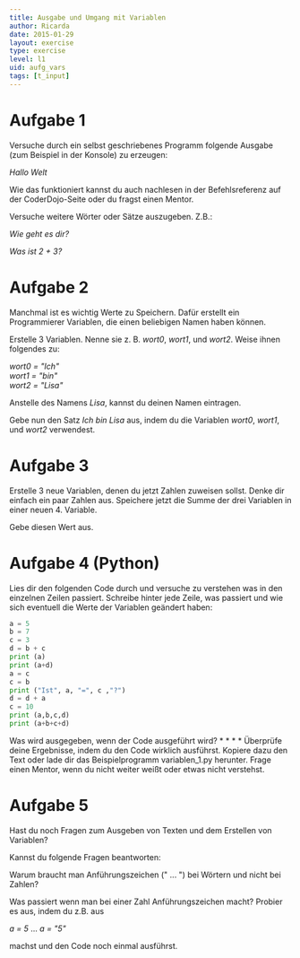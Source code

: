 ```yaml
---
title: Ausgabe und Umgang mit Variablen
author: Ricarda
date: 2015-01-29
layout: exercise
type: exercise
level: l1
uid: aufg_vars
tags: [t_input]
---
```


# Aufgabe 1 

Versuche durch ein selbst geschriebenes Programm folgende Ausgabe (zum Beispiel in der Konsole) zu erzeugen:

*Hallo Welt*

Wie das funktioniert kannst du auch nachlesen in der Befehlsreferenz auf der CoderDojo-Seite oder du fragst einen Mentor.

Versuche weitere Wörter oder Sätze auszugeben. Z.B.:

*Wie geht es dir?*

*Was ist 2 + 3?*


# Aufgabe 2

Manchmal ist es wichtig Werte zu Speichern. Dafür erstellt ein Programmierer Variablen, die einen beliebigen Namen haben können. 

Erstelle 3 Variablen. Nenne sie z. B. *wort0*, *wort1*, und *wort2*. Weise ihnen folgendes zu:

*wort0 = "Ich"*  
*wort1 = "bin"*  
*wort2 = "Lisa"*  

Anstelle des Namens *Lisa*, kannst du deinen Namen eintragen.

Gebe nun den Satz *Ich bin Lisa* aus, indem du die Variablen *wort0*, *wort1*, und *wort2* verwendest.

# Aufgabe 3

Erstelle 3 neue Variablen, denen du jetzt Zahlen zuweisen sollst. Denke dir einfach ein paar Zahlen aus. 
Speichere jetzt die Summe der drei Variablen in einer neuen 4. Variable.

Gebe diesen Wert aus.

# Aufgabe 4 (Python)

Lies dir den folgenden Code durch und versuche zu verstehen was in den einzelnen Zeilen passiert. Schreibe hinter jede Zeile, was passiert und wie sich eventuell die Werte der Variablen geändert haben:

```python
a = 5
b = 7
c = 3
d = b + c
print (a)
print (a+d) 
a = c
c = b
print ("Ist", a, "=", c ,"?")
d = d + a
c = 10
print (a,b,c,d)
print (a+b+c+d)
```

Was wird ausgegeben, wenn der Code ausgeführt wird? 
*
*
*
*
Überprüfe deine Ergebnisse, indem du den Code wirklich ausführst. Kopiere dazu den Text oder lade dir das Beispielprogramm variablen_1.py herunter. Frage einen Mentor, wenn du nicht weiter weißt oder etwas nicht verstehst.

# Aufgabe 5

Hast du noch Fragen zum Ausgeben von Texten und dem Erstellen von Variablen?

Kannst du folgende Fragen beantworten:

Warum braucht man Anführungszeichen (" ... ") bei Wörtern und nicht bei Zahlen?

Was passiert wenn man bei einer Zahl Anführungszeichen macht? Probier es aus, indem du z.B. aus

*a = 5* ... *a = "5"* 

machst und den Code noch einmal ausführst.

